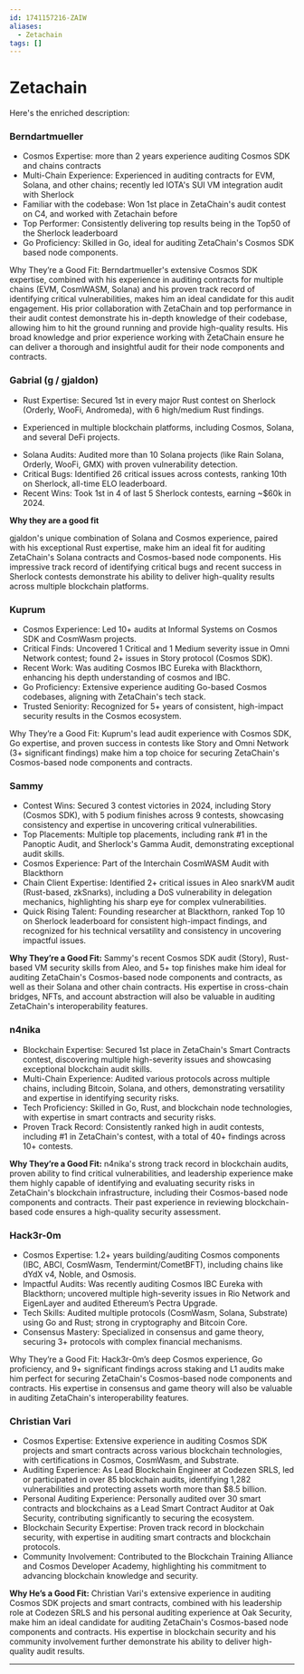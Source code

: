 ```yaml
---
id: 1741157216-ZAIW
aliases:
  - Zetachain
tags: []
---
```


# Zetachain

Here's the enriched description:

### Berndartmueller

- Cosmos Expertise: more than 2 years experience auditing Cosmos SDK and chains contracts 
- Multi-Chain Experience: Experienced in auditing contracts for EVM, Solana, and other chains; recently led IOTA's SUI VM integration audit with Sherlock 
- Familiar with the codebase: Won 1st place in ZetaChain's audit contest on C4, and worked with Zetachain before
- Top Performer: Consistently delivering top results being in the Top50 of the Sherlock leaderboard
- Go Proficiency: Skilled in Go, ideal for auditing ZetaChain's Cosmos SDK based node components.

Why They’re a Good Fit: 
Berndartmueller's extensive Cosmos SDK expertise, combined with his experience in auditing contracts for multiple chains (EVM, CosmWASM, Solana) and his proven track record of identifying critical vulnerabilities, makes him an ideal candidate for this audit engagement. His prior collaboration with ZetaChain and top performance in their audit contest demonstrate his in-depth knowledge of their codebase, allowing him to hit the ground running and provide high-quality results. His broad knowledge and prior experience working with ZetaChain ensure he can deliver a thorough and insightful audit for their node components and contracts.

### Gabrial (g / gjaldon) 

- Rust Expertise: Secured 1st in every major Rust contest on Sherlock (Orderly, WooFi, Andromeda), with 6 high/medium Rust findings.
* Experienced in multiple blockchain platforms, including Cosmos, Solana, and several DeFi projects.
- Solana Audits: Audited more than 10 Solana projects (like Rain Solana, Orderly, WooFi, GMX) with proven vulnerability detection.
- Critical Bugs: Identified 26 critical issues across contests, ranking 10th on Sherlock‚ all-time ELO leaderboard.
- Recent Wins: Took 1st in 4 of last 5 Sherlock contests, earning ~$60k in 2024.

**Why they are a good fit**

gjaldon's unique combination of Solana and Cosmos experience, paired with his exceptional Rust expertise, make him an ideal fit for auditing ZetaChain's Solana contracts and Cosmos-based node components. His impressive track record of identifying critical bugs and recent success in Sherlock contests demonstrate his ability to deliver high-quality results across multiple blockchain platforms.


### Kuprum

- Cosmos Experience: Led 10+ audits at Informal Systems on Cosmos SDK and CosmWasm projects.
- Critical Finds: Uncovered 1 Critical and 1 Medium severity issue in Omni Network contest; found 2+ issues in Story protocol (Cosmos SDK).
- Recent Work: Was auditing Cosmos IBC Eureka with Blackthorn, enhancing his depth understanding of cosmos and IBC.
- Go Proficiency: Extensive experience auditing Go-based Cosmos codebases, aligning with ZetaChain's tech stack.
- Trusted Seniority: Recognized for 5+ years of consistent, high-impact security results in the Cosmos ecosystem.

Why They’re a Good Fit: Kuprum's lead audit experience with Cosmos SDK, Go expertise, and proven success in contests like Story and Omni Network (3+ significant findings) make him a top choice for securing ZetaChain's Cosmos-based node components and contracts.

### Sammy

- Contest Wins: Secured 3 contest victories in 2024, including Story (Cosmos SDK), with 5 podium finishes across 9 contests, showcasing consistency and expertise in uncovering critical vulnerabilities.
- Top Placements: Multiple top placements, including rank #1 in the Panoptic Audit, and Sherlock's Gamma Audit, demonstrating exceptional audit skills.
- Cosmos Experience: Part of the Interchain CosmWASM Audit with Blackthorn
- Chain Client Expertise: Identified 2+ critical issues in Aleo snarkVM audit (Rust-based, zkSnarks), including a DoS vulnerability in delegation mechanics, highlighting his sharp eye for complex vulnerabilities.
- Quick Rising Talent: Founding researcher at Blackthorn, ranked Top 10 on Sherlock leaderboard for consistent high-impact findings, and recognized for his technical versatility and consistency in uncovering impactful issues.

**Why They’re a Good Fit:** Sammy's recent Cosmos SDK audit (Story), Rust-based VM security skills from Aleo, and 5+ top finishes make him ideal for auditing ZetaChain's Cosmos-based node components and contracts, as well as their Solana and other chain contracts. His expertise in cross-chain bridges, NFTs, and account abstraction will also be valuable in auditing ZetaChain's interoperability features.

### n4nika

- Blockchain Expertise: Secured 1st place in ZetaChain's Smart Contracts contest, discovering multiple high-severity issues and showcasing exceptional blockchain audit skills.
- Multi-Chain Experience: Audited various protocols across multiple chains, including Bitcoin, Solana, and others, demonstrating versatility and expertise in identifying security risks.
- Tech Proficiency: Skilled in Go, Rust, and blockchain node technologies, with expertise in smart contracts and security risks.
- Proven Track Record: Consistently ranked high in audit contests, including #1 in ZetaChain's contest, with a total of 40+ findings across 10+ contests.

**Why They’re a Good Fit:** n4nika's strong track record in blockchain audits, proven ability to find critical vulnerabilities, and leadership experience make them highly capable of identifying and evaluating security risks in ZetaChain's blockchain infrastructure, including their Cosmos-based node components and contracts. Their past experience in reviewing blockchain-based code ensures a high-quality security assessment.


### Hack3r-0m

- Cosmos Expertise: 1.2+ years building/auditing Cosmos components (IBC, ABCI, CosmWasm, Tendermint/CometBFT), including chains like dYdX v4, Noble, and Osmosis.
- Impactful Audits: Was recently auditing Cosmos IBC Eureka with Blackthorn; uncovered multiple high-severity issues in Rio Network and EigenLayer and audited Ethereum’s Pectra Upgrade.
- Tech Skills: Audited multiple  protocols (CosmWasm, Solana, Substrate) using Go and Rust; strong in cryptography and Bitcoin Core.
- Consensus Mastery: Specialized in consensus and game theory, securing 3+ protocols with complex financial mechanisms.

Why They’re a Good Fit: Hack3r-0m’s deep Cosmos experience, Go proficiency, and 9+ significant findings across staking and L1 audits make him perfect for securing ZetaChain's Cosmos-based node components and contracts. His expertise in consensus and game theory will also be valuable in auditing ZetaChain's interoperability features.

### Christian Vari

- Cosmos Expertise: Extensive experience in auditing Cosmos SDK projects and smart contracts across various blockchain technologies, with certifications in Cosmos, CosmWasm, and Substrate.
- Auditing Experience: As Lead Blockchain Engineer at Codezen SRLS, led or participated in over 85 blockchain audits, identifying 1,282 vulnerabilities and protecting assets worth more than $8.5 billion.
- Personal Auditing Experience: Personally audited over 30 smart contracts and blockchains as a Lead Smart Contract Auditor at Oak Security, contributing significantly to securing the ecosystem.
- Blockchain Security Expertise: Proven track record in blockchain security, with expertise in auditing smart contracts and blockchain protocols.
- Community Involvement: Contributed to the Blockchain Training Alliance and Cosmos Developer Academy, highlighting his commitment to advancing blockchain knowledge and security.

**Why He’s a Good Fit:** Christian Vari's extensive experience in auditing Cosmos SDK projects and smart contracts, combined with his leadership role at Codezen SRLS and his personal auditing experience at Oak Security, make him an ideal candidate for auditing ZetaChain's Cosmos-based node components and contracts. His expertise in blockchain security and his community involvement further demonstrate his ability to deliver high-quality audit results.

---
